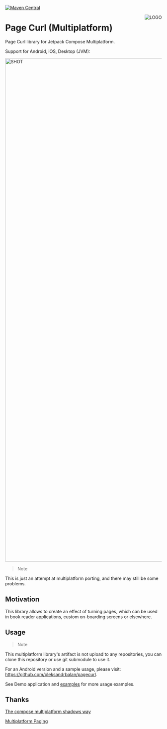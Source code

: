 [![Maven Central](https://img.shields.io/maven-central/v/io.github.oleksandrbalan/pagecurl.svg?label=Maven%20Central)](https://mvnrepository.com/artifact/io.github.oleksandrbalan/pagecurl)

<img alt="LOGO" align="right" src="https://user-images.githubusercontent.com/20944869/200791917-a2436c9a-d062-4c14-9c71-c94fe8703061.png">

# Page Curl (Multiplatform)

Page Curl library for Jetpack Compose Multiplatform.

Support for Android, iOS, Desktop (JVM):

<img width="1614" alt="SHOT" src="https://github.com/fankes/pagecurl-multiplatform/assets/37344460/48bb2aa7-12a5-43c5-aa9f-028e83a06746">

> Note

This is just an attempt at multiplatform porting, and there may still be some problems.

## Motivation

This library allows to create an effect of turning pages, which can be used in book reader applications, custom on-boarding screens or elsewhere.

## Usage

> Note

This multiplatform library's artifact is not upload to any repositories,
you can clone this repository or use git submodule to use it.

For an Android version and a sample usage, please visit: https://github.com/oleksandrbalan/pagecurl.

See Demo application
and [examples](https://github.com/fankes/pagecurl/blob/multiplatform/samples/shared/src/commonMain/kotlin/eu/wewox/pagecurl/screens) for more usage
examples.

## Thanks

[The compose multiplatform shadows way](https://github.com/oleksandrbalan/pagecurl/issues/23#issuecomment-1767145310)

[Multiplatform Paging](https://github.com/cashapp/multiplatform-paging)